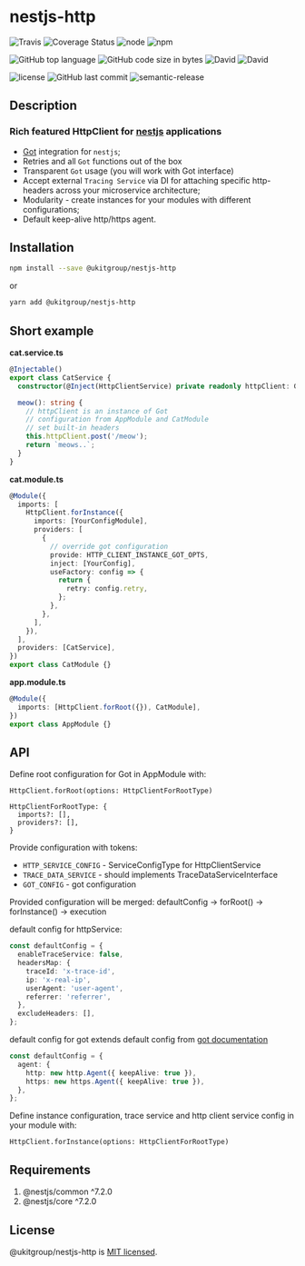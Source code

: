 # nestjs-http

![Travis](https://img.shields.io/travis/ukitgroup/nestjs-http/master.svg?style=flat-square)
![Coverage Status](https://coveralls.io/repos/github/ukitgroup/nestjs-http/badge.svg?branch=master)
![node](https://img.shields.io/node/v/@ukitgroup/nestjs-http.svg?style=flat-square)
![npm](https://img.shields.io/npm/v/@ukitgroup/nestjs-http.svg?style=flat-square)

![GitHub top language](https://img.shields.io/github/languages/top/ukitgroup/nestjs-http.svg?style=flat-square)
![GitHub code size in bytes](https://img.shields.io/github/languages/code-size/ukitgroup/nestjs-http.svg?style=flat-square)
![David](https://img.shields.io/david/ukitgroup/nestjs-http.svg?style=flat-square)
![David](https://img.shields.io/david/dev/ukitgroup/nestjs-http.svg?style=flat-square)

![license](https://img.shields.io/github/license/ukitgroup/nestjs-http.svg?style=flat-square)
![GitHub last commit](https://img.shields.io/github/last-commit/ukitgroup/nestjs-http.svg?style=flat-square)
![semantic-release](https://img.shields.io/badge/%20%20%F0%9F%93%A6%F0%9F%9A%80-semantic--release-e10079.svg?style=flat-square)

## Description

### Rich featured HttpClient for [nestjs](https://nestjs.com/) applications

- [Got](https://www.npmjs.com/package/got) integration for `nestjs`;
- Retries and all `Got` functions out of the box
- Transparent `Got` usage (you will work with Got interface)
- Accept external `Tracing Service` via DI for attaching specific http-headers across your microservice architecture;
- Modularity - create instances for your modules with different configurations;
- Default keep-alive http/https agent.

## Installation

```bash
npm install --save @ukitgroup/nestjs-http
```

or

```bash
yarn add @ukitgroup/nestjs-http
```

## Short example

**cat.service.ts**

```typescript
@Injectable()
export class CatService {
  constructor(@Inject(HttpClientService) private readonly httpClient: Got) {}

  meow(): string {
    // httpClient is an instance of Got
    // configuration from AppModule and CatModule
    // set built-in headers
    this.httpClient.post('/meow');
    return `meows..`;
  }
}
```

**cat.module.ts**

```typescript
@Module({
  imports: [
    HttpClient.forInstance({
      imports: [YourConfigModule],
      providers: [
        {
          // override got configuration
          provide: HTTP_CLIENT_INSTANCE_GOT_OPTS,
          inject: [YourConfig],
          useFactory: config => {
            return {
              retry: config.retry,
            };
          },
        },
      ],
    }),
  ],
  providers: [CatService],
})
export class CatModule {}
```

**app.module.ts**

```typescript
@Module({
  imports: [HttpClient.forRoot({}), CatModule],
})
export class AppModule {}
```

## API

Define root configuration for Got in AppModule with:

```
HttpClient.forRoot(options: HttpClientForRootType)
```

```
HttpClientForRootType: {
  imports?: [],
  providers?: [],
}
```

Provide configuration with tokens:

- `HTTP_SERVICE_CONFIG` - ServiceConfigType for HttpClientService
- `TRACE_DATA_SERVICE` - should implements TraceDataServiceInterface
- `GOT_CONFIG` - got configuration

Provided configuration will be merged:
defaultConfig -> forRoot() -> forInstance() -> execution

default config for httpService:

```typescript
const defaultConfig = {
  enableTraceService: false,
  headersMap: {
    traceId: 'x-trace-id',
    ip: 'x-real-ip',
    userAgent: 'user-agent',
    referrer: 'referrer',
  },
  excludeHeaders: [],
};
```

default config for got extends default config from [got documentation](https://github.com/sindresorhus/got)

```typescript
const defaultConfig = {
  agent: {
    http: new http.Agent({ keepAlive: true }),
    https: new https.Agent({ keepAlive: true }),
  },
};
```

Define instance configuration, trace service and http client service config in your module with:

```
HttpClient.forInstance(options: HttpClientForRootType)
```

## Requirements

1. @nestjs/common ^7.2.0
2. @nestjs/core ^7.2.0

## License

@ukitgroup/nestjs-http is [MIT licensed](LICENSE).
